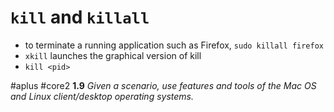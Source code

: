# `kill` and `killall`

- to terminate a running application such as Firefox, `sudo killall firefox` 
- `xkill` launches the graphical version of kill
- `kill <pid>` 

#aplus #core2 **1.9** *Given a scenario, use features and tools of the Mac OS and Linux client/desktop operating systems.* 
